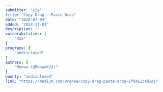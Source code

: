 ```yaml
---
submitter: "c2a"
title: "Copy Drag — Paste Drop"
date: "2020-07-04"
added: "2024-11-03"
description: ""
vulnerabilities: [
    "XSS"
]
programs: [
    "undisclosed"
]
authors: [
    "Renwa (@RenwaX23)"
]
bounty: "undisclosed"
link: "https://medium.com/@renwa/copy-drag-paste-drop-2fd4613ad1d1"
---
```




